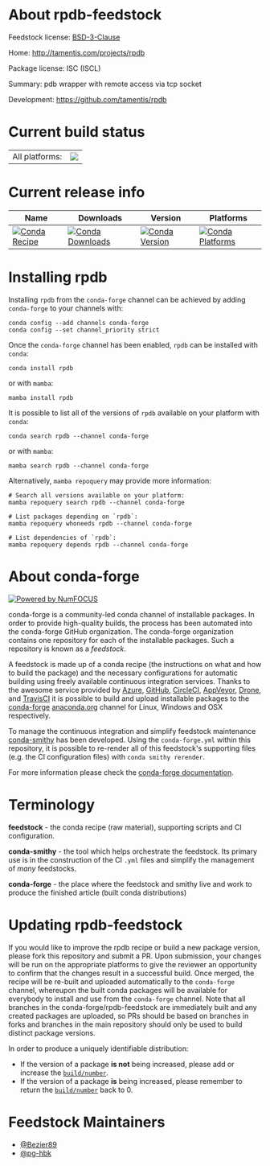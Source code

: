 About rpdb-feedstock
====================

Feedstock license: [BSD-3-Clause](https://github.com/conda-forge/rpdb-feedstock/blob/main/LICENSE.txt)

Home: http://tamentis.com/projects/rpdb

Package license: ISC (ISCL)

Summary: pdb wrapper with remote access via tcp socket

Development: https://github.com/tamentis/rpdb

Current build status
====================


<table><tr><td>All platforms:</td>
    <td>
      <a href="https://dev.azure.com/conda-forge/feedstock-builds/_build/latest?definitionId=2553&branchName=main">
        <img src="https://dev.azure.com/conda-forge/feedstock-builds/_apis/build/status/rpdb-feedstock?branchName=main">
      </a>
    </td>
  </tr>
</table>

Current release info
====================

| Name | Downloads | Version | Platforms |
| --- | --- | --- | --- |
| [![Conda Recipe](https://img.shields.io/badge/recipe-rpdb-green.svg)](https://anaconda.org/conda-forge/rpdb) | [![Conda Downloads](https://img.shields.io/conda/dn/conda-forge/rpdb.svg)](https://anaconda.org/conda-forge/rpdb) | [![Conda Version](https://img.shields.io/conda/vn/conda-forge/rpdb.svg)](https://anaconda.org/conda-forge/rpdb) | [![Conda Platforms](https://img.shields.io/conda/pn/conda-forge/rpdb.svg)](https://anaconda.org/conda-forge/rpdb) |

Installing rpdb
===============

Installing `rpdb` from the `conda-forge` channel can be achieved by adding `conda-forge` to your channels with:

```
conda config --add channels conda-forge
conda config --set channel_priority strict
```

Once the `conda-forge` channel has been enabled, `rpdb` can be installed with `conda`:

```
conda install rpdb
```

or with `mamba`:

```
mamba install rpdb
```

It is possible to list all of the versions of `rpdb` available on your platform with `conda`:

```
conda search rpdb --channel conda-forge
```

or with `mamba`:

```
mamba search rpdb --channel conda-forge
```

Alternatively, `mamba repoquery` may provide more information:

```
# Search all versions available on your platform:
mamba repoquery search rpdb --channel conda-forge

# List packages depending on `rpdb`:
mamba repoquery whoneeds rpdb --channel conda-forge

# List dependencies of `rpdb`:
mamba repoquery depends rpdb --channel conda-forge
```


About conda-forge
=================

[![Powered by
NumFOCUS](https://img.shields.io/badge/powered%20by-NumFOCUS-orange.svg?style=flat&colorA=E1523D&colorB=007D8A)](https://numfocus.org)

conda-forge is a community-led conda channel of installable packages.
In order to provide high-quality builds, the process has been automated into the
conda-forge GitHub organization. The conda-forge organization contains one repository
for each of the installable packages. Such a repository is known as a *feedstock*.

A feedstock is made up of a conda recipe (the instructions on what and how to build
the package) and the necessary configurations for automatic building using freely
available continuous integration services. Thanks to the awesome service provided by
[Azure](https://azure.microsoft.com/en-us/services/devops/), [GitHub](https://github.com/),
[CircleCI](https://circleci.com/), [AppVeyor](https://www.appveyor.com/),
[Drone](https://cloud.drone.io/welcome), and [TravisCI](https://travis-ci.com/)
it is possible to build and upload installable packages to the
[conda-forge](https://anaconda.org/conda-forge) [anaconda.org](https://anaconda.org/)
channel for Linux, Windows and OSX respectively.

To manage the continuous integration and simplify feedstock maintenance
[conda-smithy](https://github.com/conda-forge/conda-smithy) has been developed.
Using the ``conda-forge.yml`` within this repository, it is possible to re-render all of
this feedstock's supporting files (e.g. the CI configuration files) with ``conda smithy rerender``.

For more information please check the [conda-forge documentation](https://conda-forge.org/docs/).

Terminology
===========

**feedstock** - the conda recipe (raw material), supporting scripts and CI configuration.

**conda-smithy** - the tool which helps orchestrate the feedstock.
                   Its primary use is in the construction of the CI ``.yml`` files
                   and simplify the management of *many* feedstocks.

**conda-forge** - the place where the feedstock and smithy live and work to
                  produce the finished article (built conda distributions)


Updating rpdb-feedstock
=======================

If you would like to improve the rpdb recipe or build a new
package version, please fork this repository and submit a PR. Upon submission,
your changes will be run on the appropriate platforms to give the reviewer an
opportunity to confirm that the changes result in a successful build. Once
merged, the recipe will be re-built and uploaded automatically to the
`conda-forge` channel, whereupon the built conda packages will be available for
everybody to install and use from the `conda-forge` channel.
Note that all branches in the conda-forge/rpdb-feedstock are
immediately built and any created packages are uploaded, so PRs should be based
on branches in forks and branches in the main repository should only be used to
build distinct package versions.

In order to produce a uniquely identifiable distribution:
 * If the version of a package **is not** being increased, please add or increase
   the [``build/number``](https://docs.conda.io/projects/conda-build/en/latest/resources/define-metadata.html#build-number-and-string).
 * If the version of a package **is** being increased, please remember to return
   the [``build/number``](https://docs.conda.io/projects/conda-build/en/latest/resources/define-metadata.html#build-number-and-string)
   back to 0.

Feedstock Maintainers
=====================

* [@Bezier89](https://github.com/Bezier89/)
* [@pg-hbk](https://github.com/pg-hbk/)

